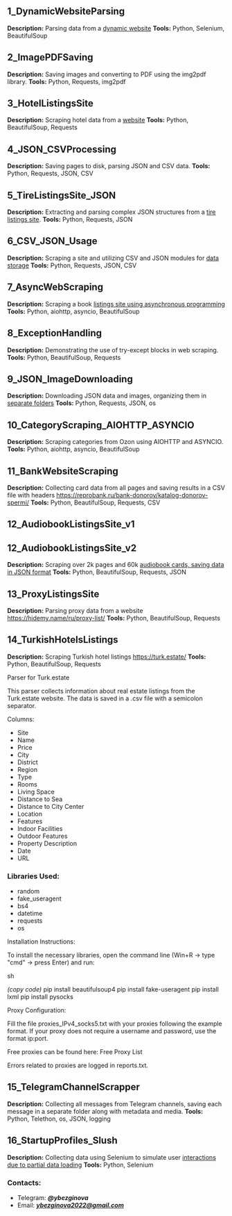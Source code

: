 ## 1_DynamicWebsiteParsing
**Description:** Parsing data from a [dynamic website](https://auto.ria.com/)
**Tools:** Python, Selenium, BeautifulSoup

## 2_ImagePDFSaving
**Description:** Saving images and converting to PDF using the img2pdf library.
**Tools:** Python, Requests, img2pdf

## 3_HotelListingsSite
**Description:** Scraping hotel data from a [website](http://tury.ru/)
**Tools:** Python, BeautifulSoup, Requests

## 4_JSON_CSVProcessing
**Description:** Saving pages to disk, parsing JSON and CSV data.
**Tools:** Python, Requests, JSON, CSV

## 5_TireListingsSite_JSON
**Description:** Extracting and parsing complex JSON structures from a [tire listings site](https://roscarservis.ru/catalog/legkovye/?form_id=catalog_filter_form&filter_mode=params&sort=asc&filter_type=tires&arCatalogFilter_458_1500340406=Y&set_filter=Y).
**Tools:** Python, Requests, JSON

## 6_CSV_JSON_Usage
**Description:** Scraping a site and utilizing CSV and JSON modules for [data storage](https://www.labirint.ru/genres/2308/?display=table&page=1)
**Tools:** Python, Requests, JSON, CSV

## 7_AsyncWebScraping
**Description:** Scraping a book [listings site using asynchronous programming](https://www.labirint.ru/genres/2308/?display=table&page=1)
**Tools:** Python, aiohttp, asyncio, BeautifulSoup

## 8_ExceptionHandling
**Description:** Demonstrating the use of try-except blocks in web scraping.
**Tools:** Python, BeautifulSoup, Requests

## 9_JSON_ImageDownloading
**Description:** Downloading JSON data and images, organizing them in [separate folders](https://www.landingfolio.com/)
**Tools:** Python, Requests, JSON, os

## 10_CategoryScraping_AIOHTTP_ASYNCIO
**Description:** Scraping categories from Ozon using AIOHTTP and ASYNCIO.
**Tools:** Python, aiohttp, asyncio, BeautifulSoup

## 11_BankWebsiteScraping
**Description:** Collecting card data from all pages and saving results in a CSV file with headers https://reprobank.ru/bank-donorov/katalog-donorov-spermi/ 
**Tools:** Python, BeautifulSoup, Requests, CSV

## 12_AudiobookListingsSite_v1
## 12_AudiobookListingsSite_v2
**Description:** Scraping over 2k pages and 60k [audiobook cards, saving data in JSON format](https://knigorai.com/)
**Tools:** Python, BeautifulSoup, Requests, JSON

## 13_ProxyListingsSite
**Description:** Parsing proxy data from a website https://hidemy.name/ru/proxy-list/ 
**Tools:** Python, BeautifulSoup, Requests

## 14_TurkishHotelsListings
**Description:** Scraping Turkish hotel listings https://turk.estate/ 
**Tools:** Python, BeautifulSoup, Requests

Parser for Turk.estate

This parser collects information about real estate listings from the Turk.estate website. The data is saved in a .csv file with a semicolon separator.

Columns:

- Site
- Name
- Price
- City
- District
- Region
- Type
- Rooms
- Living Space
- Distance to Sea
- Distance to City Center
- Location
- Features
- Indoor Facilities
- Outdoor Features
- Property Description
- Date
- URL

### Libraries Used:
- random
- fake_useragent
- bs4
- datetime
- requests
- os

Installation Instructions:

To install the necessary libraries, open the command line (Win+R -> type "cmd" -> press Enter) and run:

sh

_(copy code)_
pip install beautifulsoup4
pip install fake-useragent
pip install lxml
pip install pysocks

Proxy Configuration:

Fill the file proxies_IPv4_socks5.txt with your proxies following the example format. If your proxy does not require a username and password, use the format ip:port.

Free proxies can be found here: Free Proxy List

Errors related to proxies are logged in reports.txt.

## 15_TelegramChannelScrapper
**Description:** Collecting all messages from Telegram channels, saving each message in a separate folder along with metadata and media.
**Tools:** Python, Telethon, os, JSON, logging

## 16_StartupProfiles_Slush
**Description:** Collecting data using Selenium to simulate user [interactions due to partial data loading](https://platform.slush.org)
**Tools:** Python, Selenium

### Contacts:
- Telegram: ***@ybezginova***
- Email: ***ybezginova2022@gmail.com***
